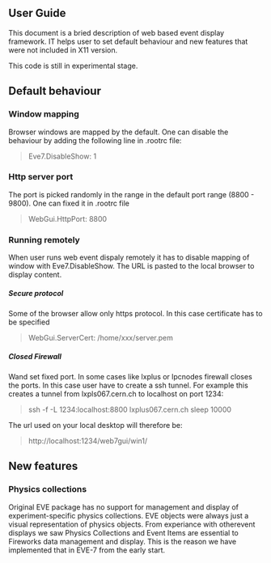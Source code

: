## User Guide 
This document is a bried description of web based event display framework. IT helps user to set default behaviour and
new features that were not included in X11 version.

This code is still in experimental stage.

## Default behaviour
### Window mapping
Browser windows are mapped by the default. One can disable the behaviour by adding the following line in .rootrc file:
> Eve7.DisableShow: 1


### Http server port
The port is picked randomly in the range in the default port range (8800 - 9800). One can fixed it in .rootrc file 
> WebGui.HttpPort:            8800

### Running remotely
When user runs web event dispaly remotely it has to disable mapping of window with Eve7.DisableShow. The URL is pasted to the local browser to display content.

##### Secure protocol
Some of the browser allow only https protocol. In this case certificate has to be specified 
> WebGui.ServerCert:          /home/xxx/server.pem


##### Closed Firewall
Wand set fixed port. In some cases like lxplus or lpcnodes firewall closes the ports. In this case user have to create a ssh tunnel. For example this 
creates a tunnel from lxpls067.cern.ch to localhost on port 1234:

> ssh -f -L 1234:localhost:8800 lxplus067.cern.ch sleep 10000

The url used on your local desktop will therefore be:

> http://localhost:1234/web7gui/win1/

## New features
### Physics collections
Original EVE package has no support for management and display of
experiment-specific physics collections. EVE objects were always just
a visual representation of physics objects.
From experiance with otherevent displays we saw Physics Collections and Event
Items are essential to Fireworks data management and display. This is
the reason we have implemented that in EVE-7 from the early
start. 

